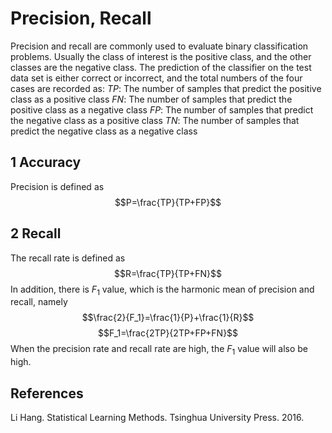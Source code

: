 # Precision,  Recall
Precision and recall are commonly used to evaluate binary classification problems. Usually the class of interest is the positive class, and the other classes are the negative class. The prediction of the classifier on the test data set is either correct or incorrect, and the total numbers of the four cases are recorded as:
$TP$: The number of samples that predict the positive class as a positive class
$FN$: The number of samples that predict the positive class as a negative class
$FP$: The number of samples that predict the negative class as a positive class
$TN$: The number of samples that predict the negative class as a negative class
## 1 Accuracy
Precision is defined as
$$P=\frac{TP}{TP+FP}$$
## 2 Recall
The recall rate is defined as
$$R=\frac{TP}{TP+FN}$$
In addition, there is $F_1$ value, which is the harmonic mean of precision and recall, namely
$$\frac{2}{F_1}=\frac{1}{P}+\frac{1}{R}$$
$$F_1=\frac{2TP}{2TP+FP+FN}$$
When the precision rate and recall rate are high, the $F_1$ value will also be high.
## References
Li Hang. Statistical Learning Methods. Tsinghua University Press. 2016.

